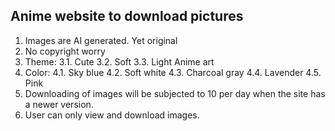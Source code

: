 ## Anime website to download pictures

1. Images are AI generated. Yet original
2. No copyright worry
3. Theme:
   3.1. Cute
   3.2. Soft
   3.3. Light Anime art
4. Color:
    4.1. Sky blue
    4.2. Soft white
    4.3. Charcoal gray
    4.4. Lavender
    4.5. Pink
5. Downloading of images will be subjected to 10 per day when the site has a newer version.
6. User can only view and download images. 

